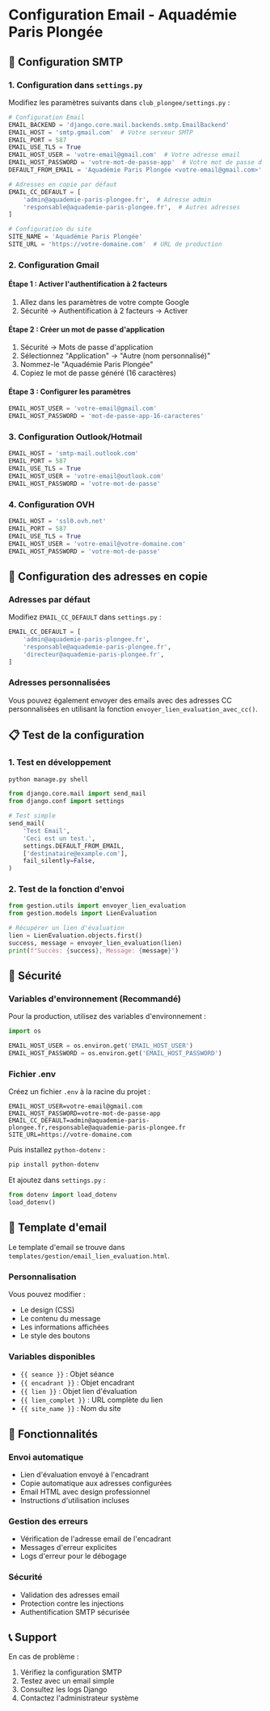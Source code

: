# Configuration Email - Aquadémie Paris Plongée

## 📧 Configuration SMTP

### 1. Configuration dans `settings.py`

Modifiez les paramètres suivants dans `club_plongee/settings.py` :

```python
# Configuration Email
EMAIL_BACKEND = 'django.core.mail.backends.smtp.EmailBackend'
EMAIL_HOST = 'smtp.gmail.com'  # Votre serveur SMTP
EMAIL_PORT = 587
EMAIL_USE_TLS = True
EMAIL_HOST_USER = 'votre-email@gmail.com'  # Votre adresse email
EMAIL_HOST_PASSWORD = 'votre-mot-de-passe-app'  # Votre mot de passe d'application
DEFAULT_FROM_EMAIL = 'Aquadémie Paris Plongée <votre-email@gmail.com>'

# Adresses en copie par défaut
EMAIL_CC_DEFAULT = [
    'admin@aquademie-paris-plongee.fr',  # Adresse admin
    'responsable@aquademie-paris-plongee.fr',  # Autres adresses
]

# Configuration du site
SITE_NAME = 'Aquadémie Paris Plongée'
SITE_URL = 'https://votre-domaine.com'  # URL de production
```

### 2. Configuration Gmail

#### Étape 1 : Activer l'authentification à 2 facteurs
1. Allez dans les paramètres de votre compte Google
2. Sécurité → Authentification à 2 facteurs → Activer

#### Étape 2 : Créer un mot de passe d'application
1. Sécurité → Mots de passe d'application
2. Sélectionnez "Application" → "Autre (nom personnalisé)"
3. Nommez-le "Aquadémie Paris Plongée"
4. Copiez le mot de passe généré (16 caractères)

#### Étape 3 : Configurer les paramètres
```python
EMAIL_HOST_USER = 'votre-email@gmail.com'
EMAIL_HOST_PASSWORD = 'mot-de-passe-app-16-caracteres'
```

### 3. Configuration Outlook/Hotmail

```python
EMAIL_HOST = 'smtp-mail.outlook.com'
EMAIL_PORT = 587
EMAIL_USE_TLS = True
EMAIL_HOST_USER = 'votre-email@outlook.com'
EMAIL_HOST_PASSWORD = 'votre-mot-de-passe'
```

### 4. Configuration OVH

```python
EMAIL_HOST = 'ssl0.ovh.net'
EMAIL_PORT = 587
EMAIL_USE_TLS = True
EMAIL_HOST_USER = 'votre-email@votre-domaine.com'
EMAIL_HOST_PASSWORD = 'votre-mot-de-passe'
```

## 🔧 Configuration des adresses en copie

### Adresses par défaut
Modifiez `EMAIL_CC_DEFAULT` dans `settings.py` :

```python
EMAIL_CC_DEFAULT = [
    'admin@aquademie-paris-plongee.fr',
    'responsable@aquademie-paris-plongee.fr',
    'directeur@aquademie-paris-plongee.fr',
]
```

### Adresses personnalisées
Vous pouvez également envoyer des emails avec des adresses CC personnalisées en utilisant la fonction `envoyer_lien_evaluation_avec_cc()`.

## 📋 Test de la configuration

### 1. Test en développement
```bash
python manage.py shell
```

```python
from django.core.mail import send_mail
from django.conf import settings

# Test simple
send_mail(
    'Test Email',
    'Ceci est un test.',
    settings.DEFAULT_FROM_EMAIL,
    ['destinataire@example.com'],
    fail_silently=False,
)
```

### 2. Test de la fonction d'envoi
```python
from gestion.utils import envoyer_lien_evaluation
from gestion.models import LienEvaluation

# Récupérer un lien d'évaluation
lien = LienEvaluation.objects.first()
success, message = envoyer_lien_evaluation(lien)
print(f"Succès: {success}, Message: {message}")
```

## 🚨 Sécurité

### Variables d'environnement (Recommandé)
Pour la production, utilisez des variables d'environnement :

```python
import os

EMAIL_HOST_USER = os.environ.get('EMAIL_HOST_USER')
EMAIL_HOST_PASSWORD = os.environ.get('EMAIL_HOST_PASSWORD')
```

### Fichier .env
Créez un fichier `.env` à la racine du projet :

```env
EMAIL_HOST_USER=votre-email@gmail.com
EMAIL_HOST_PASSWORD=votre-mot-de-passe-app
EMAIL_CC_DEFAULT=admin@aquademie-paris-plongee.fr,responsable@aquademie-paris-plongee.fr
SITE_URL=https://votre-domaine.com
```

Puis installez `python-dotenv` :
```bash
pip install python-dotenv
```

Et ajoutez dans `settings.py` :
```python
from dotenv import load_dotenv
load_dotenv()
```

## 📧 Template d'email

Le template d'email se trouve dans `templates/gestion/email_lien_evaluation.html`.

### Personnalisation
Vous pouvez modifier :
- Le design (CSS)
- Le contenu du message
- Les informations affichées
- Le style des boutons

### Variables disponibles
- `{{ seance }}` : Objet séance
- `{{ encadrant }}` : Objet encadrant
- `{{ lien }}` : Objet lien d'évaluation
- `{{ lien_complet }}` : URL complète du lien
- `{{ site_name }}` : Nom du site

## 🔄 Fonctionnalités

### Envoi automatique
- Lien d'évaluation envoyé à l'encadrant
- Copie automatique aux adresses configurées
- Email HTML avec design professionnel
- Instructions d'utilisation incluses

### Gestion des erreurs
- Vérification de l'adresse email de l'encadrant
- Messages d'erreur explicites
- Logs d'erreur pour le débogage

### Sécurité
- Validation des adresses email
- Protection contre les injections
- Authentification SMTP sécurisée

## 📞 Support

En cas de problème :
1. Vérifiez la configuration SMTP
2. Testez avec un email simple
3. Consultez les logs Django
4. Contactez l'administrateur système 